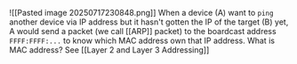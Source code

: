 ![[Pasted image 20250717230848.png]]
When a device (A) want to `ping` another device via IP address but it hasn't gotten the IP of the target (B) yet, A would send a packet (we call [[ARP]] packet) to the boardcast address `FFFF:FFFF:...` to know which MAC address own that IP address. What is MAC address? See [[Layer 2 and Layer 3 Addressing]]
